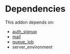 # Dependencies

This addon depends on:

- [auth_signup](../../../../../oca-ocb-security/odoo-bringout-oca-ocb-auth_signup)
- [mail](../../../../../oca-ocb-core/odoo-bringout-oca-ocb-mail)
- [queue_job](../../../../odoo-bringout-oca-queue-queue_job)
- server_environment
